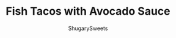 ---
layout: ../../layouts/MarkdownPostLayout.astro
title: Fish Tacos with Avocado Sauce
author: ShugarySweets
pubDate: 2019-01-15
description: "The best Fish Tacos made even tastier with the addition of creamy avocado sauce. Shake things up at your next Taco Tuesday night by surprising everyone with these delicious tacos made with fresh cod."
image_url: https://www.shugarysweets.com/wp-content/uploads/2011/05/FIsh-Tacos-129-scaled.jpg
tags: ["Main Dish","American"]
calories: 482
protein: 29
carbohydrates: 49
fats: 20
fiber: 6
ingredients: ["6 fresh cod fillets (about 4-6 ounce each)","8 Tablespoons olive oil (divided)","1 Tablespoon chili powder","½ teaspoon kosher salt","2 limes, zested and juiced (divided)","½ yellow onion, medium, diced","4 cloves garlic, pressed","1 jalapeno pepper, seeded and diced","16 ounce bag frozen corn (about 2 cups)","½ cup chicken stock","¼ head of iceburg lettuce","½ cup cilantro (divided)","2 roma tomatoes, diced","2 avocados","1 Tablespoon red wine vinegar","2 Tablespoons plain greek yogurt","salt and pepper, to taste","3 drops tabasco sauce","15 (6-inch) flour tortillas (warmed, in microwave)"]
serves: 12
time: "40 minutes"
prepTime: "10 minutes"
instructions: ["In ziploc bag, mix 4 Tbsp olive oil with chili powder, juice of one lime, a pinch of salt and the fish. Let marinate while you heat the skillet and start cooking!","Heat skillet (12 inch) with 2 Tbsp olive oil. Add onion, garlic and jalapeno. Saute and cook about 3 minutes. Add chicken stock and frozen corn, continue to cook on medium for another 5 minutes.","While corn mixture is cooking, shred lettuce and place in large bowl with ¼ cup of cilantro, snipped. Pour heated corn mixture over lettuce, and allow to wilt while cooking fish.","Using same skillet, add 2 Tbsp olive oil and heat over medium high heat. Add fish to skillet and cook on each side about 5 minutes, until cooked thoroughly. Flake fish into large chunks and add to corn and lettuce mixture. Add diced tomatoes on top.","While fish was cooking, mix up avocado sauce. Cut and pit both avocados, placing flesh into a bowl, Add zest of 2 limes and the juice of one lime. Mash avocado until near creamy, mix in yogurt, red wine vinegar, and salt and pepper. Add tabasco sauce. You can add more of that if you like a little kick.","To serve, place large scoop of fish mixture onto warmed tortilla. Top with avocado sauce and garnished with remaining cilantro. Enjoy! I like to pair this with my Cilantro Rice (you can even put that on the tortilla too)."]
nutrition: ["482 calories","49 grams carbohydrates","50 milligrams cholesterol","20 grams fat","6 grams fiber","29 grams protein","3 grams saturated fat","557 grams sodium","3 grams sugar","0 grams trans fat","15 grams unsaturated fat"]
---